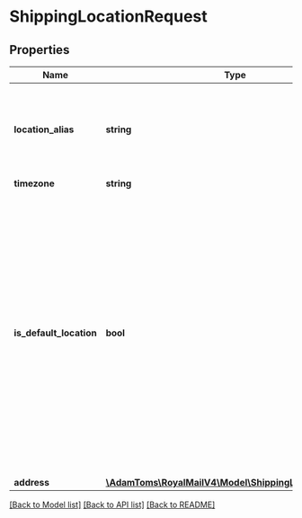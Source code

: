 # ShippingLocationRequest

## Properties
Name | Type | Description | Notes
------------ | ------------- | ------------- | -------------
**location_alias** | **string** | Shipping Location Alias &lt;br /&gt;Your identifier for this shipping location | 
**timezone** | **string** | Time zone | 
**is_default_location** | **bool** | Is Default Location &lt;br /&gt;If true, this location is the default location used. &lt;br /&gt;You must have 1 default location. &lt;br /&gt;Set to false if not provided, or true if is the first location to be added. &lt;br /&gt;If true, this will set this location as the default location. | [optional] 
**address** | [**\AdamToms\RoyalMailV4\Model\ShippingLocationAddress**](ShippingLocationAddress.md) |  | 

[[Back to Model list]](../../README.md#documentation-for-models) [[Back to API list]](../../README.md#documentation-for-api-endpoints) [[Back to README]](../../README.md)

